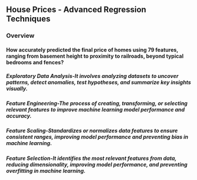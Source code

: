 ## House Prices - Advanced Regression Techniques
### Overview
#### How accurately predicted the final price of homes using 79 features, ranging from basement height to proximity to railroads, beyond typical bedrooms and fences?
##### Exploratory Data Analysis-It involves analyzing datasets to uncover patterns, detect anomalies, test hypotheses, and summarize key insights visually.
##### Feature Engineering-The process of creating, transforming, or selecting relevant features to improve machine learning model performance and accuracy.
##### Feature Scaling-Standardizes or normalizes data features to ensure consistent ranges, improving model performance and preventing bias in machine learning.
##### Feature Selection-It identifies the most relevant features from data, reducing dimensionality, improving model performance, and preventing overfitting in machine learning.








